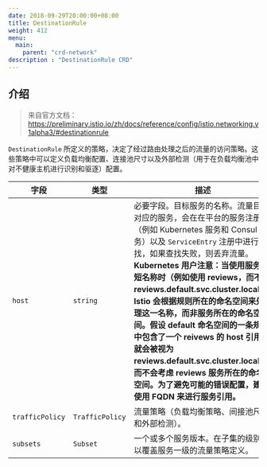 ```yaml
---
date: 2018-09-29T20:00:00+08:00
title: DestinationRule
weight: 412
menu:
  main:
    parent: "crd-network"
description : "DestinationRule CRD"
---
```


## 介绍

> 来自官方文档：https://preliminary.istio.io/zh/docs/reference/config/istio.networking.v1alpha3/#destinationrule

`DestinationRule` 所定义的策略，决定了经过路由处理之后的流量的访问策略。这些策略中可以定义负载均衡配置、连接池尺寸以及外部检测（用于在负载均衡池中对不健康主机进行识别和驱逐）配置。

| 字段            | 类型                                                         | 描述                                                         |
| --------------- | ------------------------------------------------------------ | ------------------------------------------------------------ |
| `host`          | `string`                                                     | 必要字段。目标服务的名称。流量目标对应的服务，会在在平台的服务注册表（例如 Kubernetes 服务和 Consul 服务）以及 `ServiceEntry` 注册中进行查找，如果查找失败，则丢弃流量。**Kubernetes 用户注意：当使用服务的短名称时（例如使用 reviews，而不是 reviews.default.svc.cluster.local），Istio 会根据规则所在的命名空间来处理这一名称，而非服务所在的命名空间。假设 default 命名空间的一条规则中包含了一个 reivews 的 host 引用，就会被视为 reviews.default.svc.cluster.local，而不会考虑 reviews 服务所在的命名空间。为了避免可能的错误配置，建议使用 FQDN 来进行服务引用。** |
| `trafficPolicy` | `TrafficPolicy` | 流量策略（负载均衡策略、间接池尺寸和外部检测）。             |
| `subsets`       | `Subset` | 一个或多个服务版本。在子集的级别可以覆盖服务一级的流量策略定义。 |

